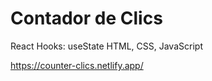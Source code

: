 <h1>Contador de Clics</h1>
React Hooks: useState
HTML, CSS, JavaScript

https://counter-clics.netlify.app/
